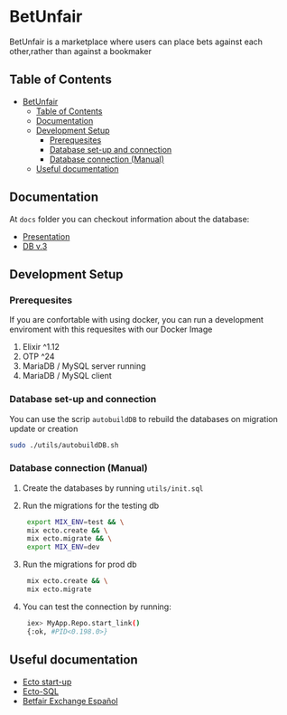 # BetUnfair

BetUnfair is a marketplace where users can place bets against each other,rather than against a bookmaker

## Table of Contents

- [BetUnfair](#betunfair)
  - [Table of Contents](#table-of-contents)
  - [Documentation](#documentation)
  - [Development Setup](#development-setup)
    - [Prerequesites](#prerequesites)
    - [Database set-up and connection](#database-set-up-and-connection)
    - [Database connection (Manual)](#database-connection-manual)
  - [Useful documentation](#useful-documentation)

## Documentation

At `docs` folder you can checkout information about the database:

- [Presentation]("docs/presentation.pdf")
- [DB v.3]("docs/betunfair_v3.pdf")

## Development Setup

### Prerequesites

If you are confortable with using docker, you can run a development
enviroment with this requesites with our Docker Image

1. Elixir ^1.12
2. OTP ^24
3. MariaDB / MySQL server running
4. MariaDB / MySQL client

### Database set-up and connection

You can use the scrip `autobuildDB` to rebuild the databases on migration update or creation

```bash
sudo ./utils/autobuildDB.sh
```

### Database connection (Manual)

1. Create the databases by running `utils/init.sql`
2. Run the migrations for the testing db
  
   ```bash
    export MIX_ENV=test && \
    mix ecto.create && \
    mix ecto.migrate && \
    export MIX_ENV=dev
    ```

3. Run the migrations for prod db
  
   ```bash
    mix ecto.create && \
    mix ecto.migrate
    ```

4. You can test the connection by running:

   ```bash
    iex> MyApp.Repo.start_link()
    {:ok, #PID<0.198.0>}
    ```

## Useful documentation

- [Ecto start-up](https://hexdocs.pm/ecto/getting-started.html#adding-ecto-to-an-application)
- [Ecto-SQL](https://hexdocs.pm/ecto_sql/Ecto.Adapters.SQL.html)
- [Betfair Exchange Español](https://www.youtube.com/watch?v=OuwNoftd2ow)
